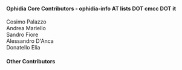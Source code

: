 <h4>Ophidia Core Contributors - ophidia-info AT lists DOT cmcc DOT it</h4>
Cosimo Palazzo</br>
Andrea Mariello</br>
Sandro Fiore</br>
Alessandro D'Anca</br>
Donatello Elia</br>

<h4>Other Contributors</h4>
